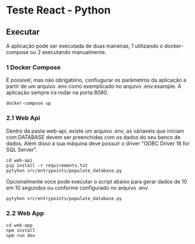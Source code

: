 # Teste React - Python

## Executar

A aplicação pode ser executada de duas maneiras, 1 utilizando o docker-compose ou 2 executando manualmente.

### 1 Docker Compose
É possivel, mas não obrigatório, confiugurar os parâmetros da aplicação a partir de um arquivo .env como exemplicado no arquivo .env.example. A aplicação sempre ira rodar na porta 8080.
```
docker-compose up
```

### 2.1 Web Api
Dentro da pasta web-api, existe um arquivo .env, as váriaveis que iniciam com DATABASE devem ser preenchidas com os dados do seu banco de dados. Além disso a sua máquina deve possuir o driver "ODBC Driver 18 for SQL Server". 
```
cd web-api
pip install -r requirements.txt
pytyhon src/entrypoints/populate_database.py
```
Opcionalmente voce pode executar o script abaixo para gerar dados de 10 em 10 segundos ou conforme configurado no arquivo .env
```
pytyhon src/entrypoints/populate_database.py
```
### 2.2 Web App

```
cd web-app
npm install
npm run dev
```


